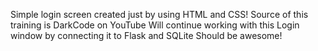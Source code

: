 Simple login screen created just by using HTML and CSS!
Source of this training is DarkCode on YouTube
Will continue working with this Login window by connecting it to Flask and SQLite
Should be awesome!